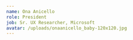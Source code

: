 ```yaml
---
name: Ona Anicello
role: President
job: Sr. UX Researcher, Microsoft
avatar: /uploads/onaanicello_baby-120x120.jpg
---
```

